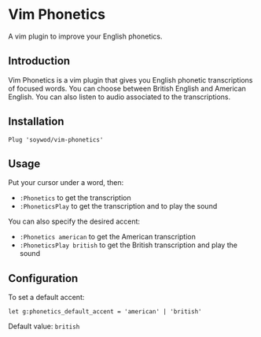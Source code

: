 # Vim Phonetics

A vim plugin to improve your English phonetics. 

## Introduction

Vim Phonetics is a vim plugin that gives you English phonetic transcriptions of focused words.
You can choose between British English and American English.
You can also listen to audio associated to the transcriptions.

## Installation

```vim
Plug 'soywod/vim-phonetics'
```

## Usage

Put your cursor under a word, then:

 - `:Phonetics` to get the transcription
 - `:PhoneticsPlay` to get the transcription and to play the sound

You can also specify the desired accent:

 - `:Phonetics american` to get the American transcription
 - `:PhoneticsPlay british` to get the British transcription and play the sound

## Configuration

To set a default accent:

```vim
let g:phonetics_default_accent = 'american' | 'british'
```

Default value: `british`

